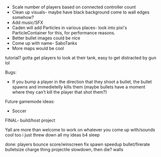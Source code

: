 - Scale number of players based on connected controller count
- Clean up visuals- maybe have black background come to wall edges somehow?
- Add music/SFX
- Caden will add Particles in various places- look into pixi's ParticleContainer for this, for performance reasons.
- Better bullet images could be nice
- Come up with name- SaboTanks
- More maps would be cool

tutorial? gotta get players to look at their tank, easy to get distracted by gun lol

Bugs:
- If you bump a player in the direction that they shoot a bullet, the bullet spawns and immedietelly kills them (maybe bullets have a moment where they can't kill the player that shot them?)

Future gamemode ideas:
- Soccer


FINAL- build/host project

Yall are more than welcome to work on whatever you come up with/sounds cool too i just threw down all my ideas b4 sleep

done:
players bounce
score/winscreen
fix spawn
speedup bullet/firerate
bulletsize charge thing
projectile slowdown, then die?
walls
